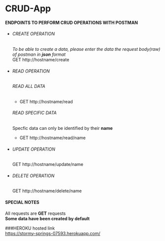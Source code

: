 # CRUD-App
#### ENDPOINTS TO PERFORM CRUD OPERATIONS WITH POSTMAN 
+ ###### CREATE OPERATION 
  *To be able to create a data, please enter the data the request body(raw) of postman in **json** format*  
  GET http://hostname/create  

+ ###### READ OPERATION
  ###### READ ALL DATA
  - GET http://hostname/read  
  
  ###### READ SPECIFIC DATA  
  Specfic data can only be identified by their **name** 
  - GET http://hostname/read/name
  
+ ###### UPDATE OPERATION
  GET http://hostname/update/name
  
+ ###### DELETE OPERATION
  GET http://hostname/delete/name
  
 #### SPECIAL NOTES
 All requests are **GET** requests  
 **Some data have been created by default**  
 
 ###HEROKU hosted link  
 https://stormy-springs-07593.herokuapp.com/
